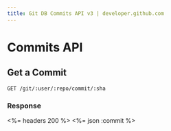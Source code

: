 ```yaml
---
title: Git DB Commits API v3 | developer.github.com
---
```


# Commits API

## Get a Commit

    GET /git/:user/:repo/commit/:sha

### Response

<%= headers 200 %>
<%= json :commit %>

